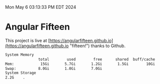 Mon May  6 03:13:33 PM EDT 2024

# Angular Fifteen


This project is live at [https://angularfifteen.github.io](https://angularfifteen.github.io "fifteen!") thanks to Github.

```bash
System Memory
               total        used        free      shared  buff/cache   available
Mem:            15Gi       5.7Gi       1.2Gi       1.5Gi        10Gi       9.5Gi
Swap:          8.0Gi       1.0Gi       7.0Gi
System Storage
2.2G	.
